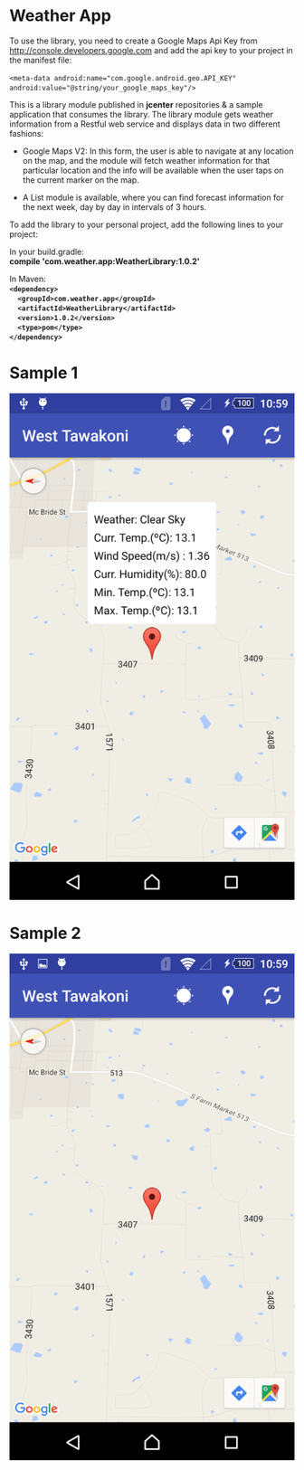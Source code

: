 # Weather App

To use the library, you need to create a Google Maps Api Key from http://console.developers.google.com and add the api key to your project in the manifest file:<br />

`<meta-data
    android:name="com.google.android.geo.API_KEY"
    android:value="@string/your_google_maps_key"/>`<br />
    
This is a library module published in **jcenter** repositories & a sample application that consumes the library. The library module gets weather information from a Restful web service and displays data in two different fashions:

-  Google Maps V2: In this form, the user is able to navigate at any location on the map, and the module will fetch weather information for that particular location and the info will be available when the user taps on the current marker on the map.

- A List module is available, where you can find forecast information for the next week, day by day in intervals of 3 hours.


To add the library to your personal project, add the following lines to your project:

In your build.gradle:<br />
**compile 'com.weather.app:WeatherLibrary:1.0.2'**<br />

In Maven:<br />
**`<dependency>`<br />
`  <groupId>com.weather.app</groupId>`<br />
`  <artifactId>WeatherLibrary</artifactId>`<br />
`  <version>1.0.2</version>`<br />
`  <type>pom</type>`<br />
`</dependency>`<br />**

# Sample 1
![](https://github.com/dcf82/WeatherApp/blob/master/img1.png)

# Sample 2
![](https://github.com/dcf82/WeatherApp/blob/master/img2.png)

